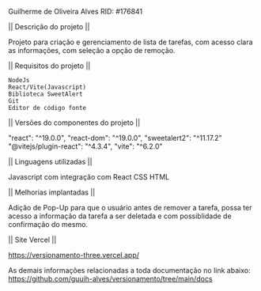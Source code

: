 Guilherme de Oliveira Alves
RID: #176841

|| Descrição do projeto ||

Projeto para criação e gerenciamento de lista de tarefas, com acesso clara as informações, com seleção a opção de remoção.

|| Requisitos do projeto ||

    NodeJs 
    React/Vite(Javascript)
    Biblioteca SweetAlert
    Git
    Editor de código fonte

|| Versões do componentes do projeto ||

"react": "^19.0.0",
    "react-dom": "^19.0.0",
    "sweetalert2": "^11.17.2"
    "@vitejs/plugin-react": "^4.3.4",
     "vite": "^6.2.0"


|| Linguagens utilizadas ||

Javascript com integração com React
CSS
HTML

|| Melhorias implantadas ||

Adição de Pop-Up para que o usuário antes de remover a tarefa, possa ter acesso a informação da
tarefa a ser deletada e com possiblidade de confirmação do mesmo.

|| Site Vercel ||

https://versionamento-three.vercel.app/


As demais informações relacionadas a toda documentação no link abaixo:
https://github.com/guuih-alves/versionamento/tree/main/docs
